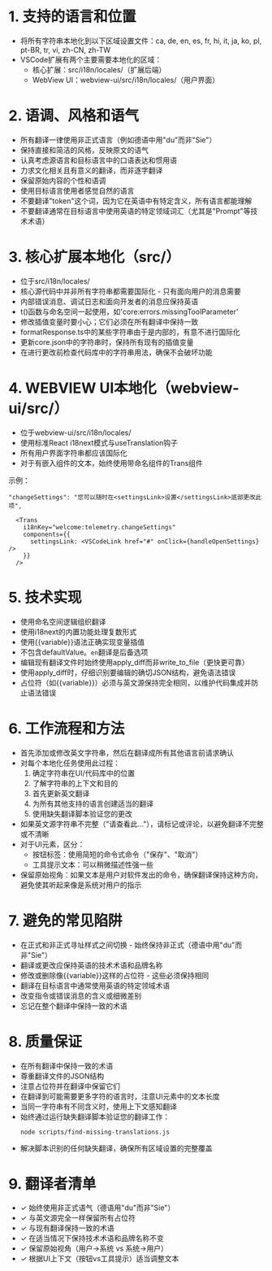 # 1. 支持的语言和位置

- 将所有字符串本地化到以下区域设置文件：ca, de, en, es, fr, hi, it, ja, ko, pl, pt-BR, tr, vi, zh-CN, zh-TW
- VSCode扩展有两个主要需要本地化的区域：
    - 核心扩展：src/i18n/locales/（扩展后端）
    - WebView UI：webview-ui/src/i18n/locales/（用户界面）

# 2. 语调、风格和语气

- 所有翻译一律使用非正式语言（例如德语中用"du"而非"Sie"）
- 保持直接和简洁的风格，反映原文的语气
- 认真考虑源语言和目标语言中的口语表达和惯用语
- 力求文化相关且有意义的翻译，而非逐字翻译
- 保留原始内容的个性和语调
- 使用目标语言使用者感觉自然的语言
- 不要翻译"token"这个词，因为它在英语中有特定含义，所有语言都能理解
- 不要翻译通常在目标语言中使用英语的特定领域词汇（尤其是"Prompt"等技术术语）

# 3. 核心扩展本地化（src/）

- 位于src/i18n/locales/
- 核心源代码中并非所有字符串都需要国际化 - 只有面向用户的消息需要
- 内部错误消息、调试日志和面向开发者的消息应保持英语
- t()函数与命名空间一起使用，如'core:errors.missingToolParameter'
- 修改插值变量时要小心；它们必须在所有翻译中保持一致
- formatResponse.ts中的某些字符串由于是内部的，有意不进行国际化
- 更新core.json中的字符串时，保持所有现有的插值变量
- 在进行更改前检查代码库中的字符串用法，确保不会破坏功能

# 4. WEBVIEW UI本地化（webview-ui/src/）

- 位于webview-ui/src/i18n/locales/
- 使用标准React i18next模式与useTranslation钩子
- 所有用户界面字符串都应该国际化
- 对于有嵌入组件的文本，始终使用带命名组件的Trans组件

<Trans>示例：

`"changeSettings": "您可以随时在<settingsLink>设置</settingsLink>底部更改此项",`

```
  <Trans
    i18nKey="welcome:telemetry.changeSettings"
    components={{
      settingsLink: <VSCodeLink href="#" onClick={handleOpenSettings} />
    }}
  />
```

# 5. 技术实现

- 使用命名空间逻辑组织翻译
- 使用i18next的内置功能处理复数形式
- 使用{{variable}}语法正确实现变量插值
- 不包含defaultValue。`en`翻译是后备选项
- 编辑现有翻译文件时始终使用apply_diff而非write_to_file（更快更可靠）
- 使用apply_diff时，仔细识别要编辑的确切JSON结构，避免语法错误
- 占位符（如{{variable}}）必须与英文源保持完全相同，以维护代码集成并防止语法错误

# 6. 工作流程和方法

- 首先添加或修改英文字符串，然后在翻译成所有其他语言前请求确认
- 对每个本地化任务使用此过程：
    1. 确定字符串在UI/代码库中的位置
    2. 了解字符串的上下文和目的
    3. 首先更新英文翻译
    4. 为所有其他支持的语言创建适当的翻译
    5. 使用缺失翻译脚本验证您的更改
- 如果英文源字符串不完整（"请查看此..."），请标记或评论，以避免翻译不完整或不清晰
- 对于UI元素，区分：
    - 按钮标签：使用简短的命令式命令（"保存"、"取消"）
    - 工具提示文本：可以稍微描述性强一些
- 保留原始视角：如果文本是用户对软件发出的命令，确保翻译保持这种方向，避免使其听起来像是系统对用户的指示

# 7. 避免的常见陷阱

- 在正式和非正式寻址样式之间切换 - 始终保持非正式（德语中用"du"而非"Sie"）
- 翻译或更改应保持英语的技术术语和品牌名称
- 修改或删除像{{variable}}这样的占位符 - 这些必须保持相同
- 翻译在目标语言中通常使用英语的特定领域术语
- 改变指令或错误消息的含义或细微差别
- 忘记在整个翻译中保持一致的术语

# 8. 质量保证

- 在所有翻译中保持一致的术语
- 尊重翻译文件的JSON结构
- 注意占位符并在翻译中保留它们
- 在翻译到可能需要更多字符的语言时，注意UI元素中的文本长度
- 当同一字符串有不同含义时，使用上下文感知翻译
- 始终通过运行缺失翻译脚本验证您的翻译工作：
    ```
    node scripts/find-missing-translations.js
    ```
- 解决脚本识别的任何缺失翻译，确保所有区域设置的完整覆盖

# 9. 翻译者清单

- ✓ 始终使用非正式语气（德语用"du"而非"Sie"）
- ✓ 与英文源完全一样保留所有占位符
- ✓ 与现有翻译保持一致的术语
- ✓ 在适当情况下保持技术术语和品牌名称不变
- ✓ 保留原始视角（用户→系统 vs 系统→用户）
- ✓ 根据UI上下文（按钮vs工具提示）适当调整文本 